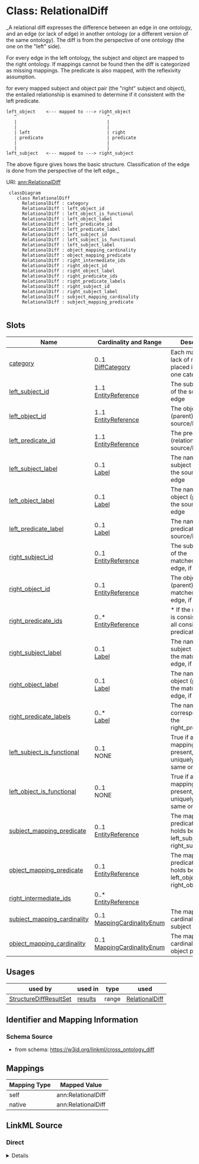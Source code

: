 # Class: RelationalDiff
_A relational diff expresses the difference between an edge in one ontology, and an edge (or lack of edge) in
another ontology (or a different version of the same ontology). The diff is from the perspective of one
ontology (the one on the "left" side).

For every edge in the left ontology, the subject and object are mapped to the right ontology.
If mappings cannot be found then the diff is categorized as missing mappings.
The predicate is also mapped, with the reflexivity assumption.

for every mapped subject and object pair (the "right" subject and object), the entailed relationship
is examined to determine if it consistent with the left predicate.

```
left_object    <--- mapped to ---> right_object
   ^                                  ^
   |                                  |
   |                                  |
   | left                             | right
   | predicate                        | predicate
   |                                  |
   |                                  |
left_subject   <--- mapped to ---> right_subject
```

The above figure gives hows the basic structure. Classification of the edge is done from the perspective
of the left edge._




URI: [ann:RelationalDiff](https://w3id.org/linkml/text_annotator/RelationalDiff)


```{mermaid}
 classDiagram
    class RelationalDiff
      RelationalDiff : category
      RelationalDiff : left_object_id
      RelationalDiff : left_object_is_functional
      RelationalDiff : left_object_label
      RelationalDiff : left_predicate_id
      RelationalDiff : left_predicate_label
      RelationalDiff : left_subject_id
      RelationalDiff : left_subject_is_functional
      RelationalDiff : left_subject_label
      RelationalDiff : object_mapping_cardinality
      RelationalDiff : object_mapping_predicate
      RelationalDiff : right_intermediate_ids
      RelationalDiff : right_object_id
      RelationalDiff : right_object_label
      RelationalDiff : right_predicate_ids
      RelationalDiff : right_predicate_labels
      RelationalDiff : right_subject_id
      RelationalDiff : right_subject_label
      RelationalDiff : subject_mapping_cardinality
      RelationalDiff : subject_mapping_predicate
      
```



<!-- no inheritance hierarchy -->


## Slots

| Name | Cardinality and Range | Description | Inheritance |
| ---  | --- | --- | --- |
| [category](category.md) | 0..1 <br/> [DiffCategory](DiffCategory.md) | Each match (or lack of match) is placed into exactly one category | direct |
| [left_subject_id](left_subject_id.md) | 1..1 <br/> [EntityReference](EntityReference.md) | The subject (child) of the source/left edge | direct |
| [left_object_id](left_object_id.md) | 1..1 <br/> [EntityReference](EntityReference.md) | The object (parent) of the source/left edge | direct |
| [left_predicate_id](left_predicate_id.md) | 1..1 <br/> [EntityReference](EntityReference.md) | The predicate (relation) of the source/left edge | direct |
| [left_subject_label](left_subject_label.md) | 0..1 <br/> [Label](Label.md) | The name of the subject (child) of the source/left edge | direct |
| [left_object_label](left_object_label.md) | 0..1 <br/> [Label](Label.md) | The name of the object (parent) of the source/left edge | direct |
| [left_predicate_label](left_predicate_label.md) | 0..1 <br/> [Label](Label.md) | The name of the predicate of the source/left edge | direct |
| [right_subject_id](right_subject_id.md) | 0..1 <br/> [EntityReference](EntityReference.md) | The subject (child) of the matched/right edge, if matchable | direct |
| [right_object_id](right_object_id.md) | 0..1 <br/> [EntityReference](EntityReference.md) | The object (parent) of the matched/right edge, if matchable | direct |
| [right_predicate_ids](right_predicate_ids.md) | 0..* <br/> [EntityReference](EntityReference.md) | * If the match type is consistent, then all consistent predicates | direct |
| [right_subject_label](right_subject_label.md) | 0..1 <br/> [Label](Label.md) | The name of the subject (child) of the matched/right edge, if matchable | direct |
| [right_object_label](right_object_label.md) | 0..1 <br/> [Label](Label.md) | The name of the object (parent) of the matched/right edge, if matchable | direct |
| [right_predicate_labels](right_predicate_labels.md) | 0..* <br/> [Label](Label.md) | The names corresponding to the right_predicate_ids | direct |
| [left_subject_is_functional](left_subject_is_functional.md) | 0..1 <br/> NONE | True if a subject mapping is present, and maps uniquely within the same ontol... | direct |
| [left_object_is_functional](left_object_is_functional.md) | 0..1 <br/> NONE | True if an object mapping is present, and maps uniquely within the same ontol... | direct |
| [subject_mapping_predicate](subject_mapping_predicate.md) | 0..1 <br/> [EntityReference](EntityReference.md) | The mapping predicate that holds between left_subject_id and right_subject_id | direct |
| [object_mapping_predicate](object_mapping_predicate.md) | 0..1 <br/> [EntityReference](EntityReference.md) | The mapping predicate that holds between left_object_id and right_object_id | direct |
| [right_intermediate_ids](right_intermediate_ids.md) | 0..* <br/> [EntityReference](EntityReference.md) |  | direct |
| [subject_mapping_cardinality](subject_mapping_cardinality.md) | 0..1 <br/> [MappingCardinalityEnum](MappingCardinalityEnum.md) | The mapping cardinality of the subject pair | direct |
| [object_mapping_cardinality](object_mapping_cardinality.md) | 0..1 <br/> [MappingCardinalityEnum](MappingCardinalityEnum.md) | The mapping cardinality of the object pair | direct |



## Usages

| used by | used in | type | used |
| ---  | --- | --- | --- |
| [StructureDiffResultSet](StructureDiffResultSet.md) | [results](results.md) | range | [RelationalDiff](RelationalDiff.md) |






## Identifier and Mapping Information







### Schema Source


* from schema: https://w3id.org/linkml/cross_ontology_diff





## Mappings

| Mapping Type | Mapped Value |
| ---  | ---  |
| self | ann:RelationalDiff |
| native | ann:RelationalDiff |


## LinkML Source

<!-- TODO: investigate https://stackoverflow.com/questions/37606292/how-to-create-tabbed-code-blocks-in-mkdocs-or-sphinx -->

### Direct

<details>
```yaml
name: RelationalDiff
description: "A relational diff expresses the difference between an edge in one ontology,\
  \ and an edge (or lack of edge) in\nanother ontology (or a different version of\
  \ the same ontology). The diff is from the perspective of one\nontology (the one\
  \ on the \"left\" side).\n\nFor every edge in the left ontology, the subject and\
  \ object are mapped to the right ontology.\nIf mappings cannot be found then the\
  \ diff is categorized as missing mappings.\nThe predicate is also mapped, with the\
  \ reflexivity assumption.\n\nfor every mapped subject and object pair (the \"right\"\
  \ subject and object), the entailed relationship\nis examined to determine if it\
  \ consistent with the left predicate.\n\n```\nleft_object    <--- mapped to --->\
  \ right_object\n   ^                                  ^\n   |                  \
  \                |\n   |                                  |\n   | left         \
  \                    | right\n   | predicate                        | predicate\n\
  \   |                                  |\n   |                                 \
  \ |\nleft_subject   <--- mapped to ---> right_subject\n```\n\nThe above figure gives\
  \ hows the basic structure. Classification of the edge is done from the perspective\n\
  of the left edge."
from_schema: https://w3id.org/linkml/cross_ontology_diff
rank: 1000
attributes:
  category:
    name: category
    description: Each match (or lack of match) is placed into exactly one category
    from_schema: https://w3id.org/linkml/cross_ontology_diff
    rank: 1000
    range: DiffCategory
  left_subject_id:
    name: left_subject_id
    description: The subject (child) of the source/left edge
    from_schema: https://w3id.org/linkml/cross_ontology_diff
    rank: 1000
    mixins:
    - left_side
    - subject
    range: EntityReference
    required: true
  left_object_id:
    name: left_object_id
    description: The object (parent) of the source/left edge
    from_schema: https://w3id.org/linkml/cross_ontology_diff
    rank: 1000
    mixins:
    - left_side
    - object
    range: EntityReference
    required: true
  left_predicate_id:
    name: left_predicate_id
    description: The predicate (relation) of the source/left edge
    from_schema: https://w3id.org/linkml/cross_ontology_diff
    rank: 1000
    mixins:
    - left_side
    - predicate
    range: EntityReference
    required: true
  left_subject_label:
    name: left_subject_label
    description: The name of the subject (child) of the source/left edge
    from_schema: https://w3id.org/linkml/cross_ontology_diff
    rank: 1000
    mixins:
    - left_side
    - subject
    - label
    range: Label
  left_object_label:
    name: left_object_label
    description: The name of the object (parent) of the source/left edge
    from_schema: https://w3id.org/linkml/cross_ontology_diff
    rank: 1000
    mixins:
    - left_side
    - object
    - label
    range: Label
  left_predicate_label:
    name: left_predicate_label
    description: The name of the predicate of the source/left edge
    from_schema: https://w3id.org/linkml/cross_ontology_diff
    rank: 1000
    mixins:
    - left_side
    - predicate
    - label
    range: Label
  right_subject_id:
    name: right_subject_id
    description: The subject (child) of the matched/right edge, if matchable
    from_schema: https://w3id.org/linkml/cross_ontology_diff
    rank: 1000
    mixins:
    - right_side
    - subject
    range: EntityReference
  right_object_id:
    name: right_object_id
    description: The object (parent) of the matched/right edge, if matchable
    from_schema: https://w3id.org/linkml/cross_ontology_diff
    rank: 1000
    mixins:
    - right_side
    - object
    range: EntityReference
  right_predicate_ids:
    name: right_predicate_ids
    description: '* If the match type is consistent, then all consistent predicates.

      * If the match type is identical, then the identical predicate.

      * If the match type is OtherRelationship, then all predicates that form a path
      between right subject and object'
    from_schema: https://w3id.org/linkml/cross_ontology_diff
    rank: 1000
    mixins:
    - right_side
    - predicate
    multivalued: true
    range: EntityReference
  right_subject_label:
    name: right_subject_label
    description: The name of the subject (child) of the matched/right edge, if matchable
    from_schema: https://w3id.org/linkml/cross_ontology_diff
    rank: 1000
    mixins:
    - right_side
    - subject
    - label
    range: Label
  right_object_label:
    name: right_object_label
    description: The name of the object (parent) of the matched/right edge, if matchable
    from_schema: https://w3id.org/linkml/cross_ontology_diff
    rank: 1000
    mixins:
    - right_side
    - object
    - label
    range: Label
  right_predicate_labels:
    name: right_predicate_labels
    description: The names corresponding to the right_predicate_ids
    from_schema: https://w3id.org/linkml/cross_ontology_diff
    rank: 1000
    mixins:
    - right_side
    - predicate
    - label
    multivalued: true
    range: Label
  left_subject_is_functional:
    name: left_subject_is_functional
    description: True if a subject mapping is present, and maps uniquely within the
      same ontology
    from_schema: https://w3id.org/linkml/cross_ontology_diff
    rank: 1000
    mixins:
    - left_side
    - is_functional
  left_object_is_functional:
    name: left_object_is_functional
    description: True if an object mapping is present, and maps uniquely within the
      same ontology
    from_schema: https://w3id.org/linkml/cross_ontology_diff
    rank: 1000
    mixins:
    - left_side
    - is_functional
  subject_mapping_predicate:
    name: subject_mapping_predicate
    description: The mapping predicate that holds between left_subject_id and right_subject_id
    from_schema: https://w3id.org/linkml/cross_ontology_diff
    rank: 1000
    mixins:
    - subject
    - predicate
    range: EntityReference
  object_mapping_predicate:
    name: object_mapping_predicate
    description: The mapping predicate that holds between left_object_id and right_object_id
    from_schema: https://w3id.org/linkml/cross_ontology_diff
    rank: 1000
    mixins:
    - subject
    - predicate
    range: EntityReference
  right_intermediate_ids:
    name: right_intermediate_ids
    from_schema: https://w3id.org/linkml/cross_ontology_diff
    rank: 1000
    multivalued: true
    range: EntityReference
  subject_mapping_cardinality:
    name: subject_mapping_cardinality
    description: The mapping cardinality of the subject pair
    from_schema: https://w3id.org/linkml/cross_ontology_diff
    rank: 1000
    range: MappingCardinalityEnum
  object_mapping_cardinality:
    name: object_mapping_cardinality
    description: The mapping cardinality of the object pair
    from_schema: https://w3id.org/linkml/cross_ontology_diff
    rank: 1000
    range: MappingCardinalityEnum

```
</details>

### Induced

<details>
```yaml
name: RelationalDiff
description: "A relational diff expresses the difference between an edge in one ontology,\
  \ and an edge (or lack of edge) in\nanother ontology (or a different version of\
  \ the same ontology). The diff is from the perspective of one\nontology (the one\
  \ on the \"left\" side).\n\nFor every edge in the left ontology, the subject and\
  \ object are mapped to the right ontology.\nIf mappings cannot be found then the\
  \ diff is categorized as missing mappings.\nThe predicate is also mapped, with the\
  \ reflexivity assumption.\n\nfor every mapped subject and object pair (the \"right\"\
  \ subject and object), the entailed relationship\nis examined to determine if it\
  \ consistent with the left predicate.\n\n```\nleft_object    <--- mapped to --->\
  \ right_object\n   ^                                  ^\n   |                  \
  \                |\n   |                                  |\n   | left         \
  \                    | right\n   | predicate                        | predicate\n\
  \   |                                  |\n   |                                 \
  \ |\nleft_subject   <--- mapped to ---> right_subject\n```\n\nThe above figure gives\
  \ hows the basic structure. Classification of the edge is done from the perspective\n\
  of the left edge."
from_schema: https://w3id.org/linkml/cross_ontology_diff
rank: 1000
attributes:
  category:
    name: category
    description: Each match (or lack of match) is placed into exactly one category
    from_schema: https://w3id.org/linkml/cross_ontology_diff
    rank: 1000
    alias: category
    owner: RelationalDiff
    domain_of:
    - RelationalDiff
    range: DiffCategory
  left_subject_id:
    name: left_subject_id
    description: The subject (child) of the source/left edge
    from_schema: https://w3id.org/linkml/cross_ontology_diff
    rank: 1000
    mixins:
    - left_side
    - subject
    alias: left_subject_id
    owner: RelationalDiff
    domain_of:
    - RelationalDiff
    range: EntityReference
    required: true
  left_object_id:
    name: left_object_id
    description: The object (parent) of the source/left edge
    from_schema: https://w3id.org/linkml/cross_ontology_diff
    rank: 1000
    mixins:
    - left_side
    - object
    alias: left_object_id
    owner: RelationalDiff
    domain_of:
    - RelationalDiff
    range: EntityReference
    required: true
  left_predicate_id:
    name: left_predicate_id
    description: The predicate (relation) of the source/left edge
    from_schema: https://w3id.org/linkml/cross_ontology_diff
    rank: 1000
    mixins:
    - left_side
    - predicate
    alias: left_predicate_id
    owner: RelationalDiff
    domain_of:
    - RelationalDiff
    range: EntityReference
    required: true
  left_subject_label:
    name: left_subject_label
    description: The name of the subject (child) of the source/left edge
    from_schema: https://w3id.org/linkml/cross_ontology_diff
    rank: 1000
    mixins:
    - left_side
    - subject
    - label
    alias: left_subject_label
    owner: RelationalDiff
    domain_of:
    - RelationalDiff
    range: Label
  left_object_label:
    name: left_object_label
    description: The name of the object (parent) of the source/left edge
    from_schema: https://w3id.org/linkml/cross_ontology_diff
    rank: 1000
    mixins:
    - left_side
    - object
    - label
    alias: left_object_label
    owner: RelationalDiff
    domain_of:
    - RelationalDiff
    range: Label
  left_predicate_label:
    name: left_predicate_label
    description: The name of the predicate of the source/left edge
    from_schema: https://w3id.org/linkml/cross_ontology_diff
    rank: 1000
    mixins:
    - left_side
    - predicate
    - label
    alias: left_predicate_label
    owner: RelationalDiff
    domain_of:
    - RelationalDiff
    range: Label
  right_subject_id:
    name: right_subject_id
    description: The subject (child) of the matched/right edge, if matchable
    from_schema: https://w3id.org/linkml/cross_ontology_diff
    rank: 1000
    mixins:
    - right_side
    - subject
    alias: right_subject_id
    owner: RelationalDiff
    domain_of:
    - RelationalDiff
    range: EntityReference
  right_object_id:
    name: right_object_id
    description: The object (parent) of the matched/right edge, if matchable
    from_schema: https://w3id.org/linkml/cross_ontology_diff
    rank: 1000
    mixins:
    - right_side
    - object
    alias: right_object_id
    owner: RelationalDiff
    domain_of:
    - RelationalDiff
    range: EntityReference
  right_predicate_ids:
    name: right_predicate_ids
    description: '* If the match type is consistent, then all consistent predicates.

      * If the match type is identical, then the identical predicate.

      * If the match type is OtherRelationship, then all predicates that form a path
      between right subject and object'
    from_schema: https://w3id.org/linkml/cross_ontology_diff
    rank: 1000
    mixins:
    - right_side
    - predicate
    multivalued: true
    alias: right_predicate_ids
    owner: RelationalDiff
    domain_of:
    - RelationalDiff
    range: EntityReference
  right_subject_label:
    name: right_subject_label
    description: The name of the subject (child) of the matched/right edge, if matchable
    from_schema: https://w3id.org/linkml/cross_ontology_diff
    rank: 1000
    mixins:
    - right_side
    - subject
    - label
    alias: right_subject_label
    owner: RelationalDiff
    domain_of:
    - RelationalDiff
    range: Label
  right_object_label:
    name: right_object_label
    description: The name of the object (parent) of the matched/right edge, if matchable
    from_schema: https://w3id.org/linkml/cross_ontology_diff
    rank: 1000
    mixins:
    - right_side
    - object
    - label
    alias: right_object_label
    owner: RelationalDiff
    domain_of:
    - RelationalDiff
    range: Label
  right_predicate_labels:
    name: right_predicate_labels
    description: The names corresponding to the right_predicate_ids
    from_schema: https://w3id.org/linkml/cross_ontology_diff
    rank: 1000
    mixins:
    - right_side
    - predicate
    - label
    multivalued: true
    alias: right_predicate_labels
    owner: RelationalDiff
    domain_of:
    - RelationalDiff
    range: Label
  left_subject_is_functional:
    name: left_subject_is_functional
    description: True if a subject mapping is present, and maps uniquely within the
      same ontology
    from_schema: https://w3id.org/linkml/cross_ontology_diff
    rank: 1000
    mixins:
    - left_side
    - is_functional
    alias: left_subject_is_functional
    owner: RelationalDiff
    domain_of:
    - RelationalDiff
    range: boolean
  left_object_is_functional:
    name: left_object_is_functional
    description: True if an object mapping is present, and maps uniquely within the
      same ontology
    from_schema: https://w3id.org/linkml/cross_ontology_diff
    rank: 1000
    mixins:
    - left_side
    - is_functional
    alias: left_object_is_functional
    owner: RelationalDiff
    domain_of:
    - RelationalDiff
    range: boolean
  subject_mapping_predicate:
    name: subject_mapping_predicate
    description: The mapping predicate that holds between left_subject_id and right_subject_id
    from_schema: https://w3id.org/linkml/cross_ontology_diff
    rank: 1000
    mixins:
    - subject
    - predicate
    alias: subject_mapping_predicate
    owner: RelationalDiff
    domain_of:
    - RelationalDiff
    range: EntityReference
  object_mapping_predicate:
    name: object_mapping_predicate
    description: The mapping predicate that holds between left_object_id and right_object_id
    from_schema: https://w3id.org/linkml/cross_ontology_diff
    rank: 1000
    mixins:
    - subject
    - predicate
    alias: object_mapping_predicate
    owner: RelationalDiff
    domain_of:
    - RelationalDiff
    range: EntityReference
  right_intermediate_ids:
    name: right_intermediate_ids
    from_schema: https://w3id.org/linkml/cross_ontology_diff
    rank: 1000
    multivalued: true
    alias: right_intermediate_ids
    owner: RelationalDiff
    domain_of:
    - RelationalDiff
    range: EntityReference
  subject_mapping_cardinality:
    name: subject_mapping_cardinality
    description: The mapping cardinality of the subject pair
    from_schema: https://w3id.org/linkml/cross_ontology_diff
    rank: 1000
    alias: subject_mapping_cardinality
    owner: RelationalDiff
    domain_of:
    - RelationalDiff
    range: MappingCardinalityEnum
  object_mapping_cardinality:
    name: object_mapping_cardinality
    description: The mapping cardinality of the object pair
    from_schema: https://w3id.org/linkml/cross_ontology_diff
    rank: 1000
    alias: object_mapping_cardinality
    owner: RelationalDiff
    domain_of:
    - RelationalDiff
    range: MappingCardinalityEnum

```
</details>